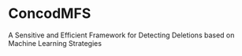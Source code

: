 # ConcodMFS
A Sensitive and Efficient Framework for Detecting Deletions based on Machine Learning Strategies
